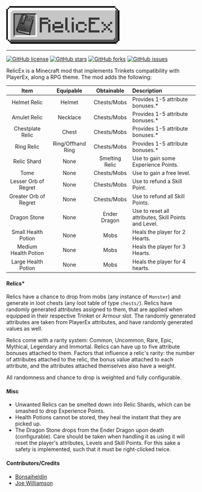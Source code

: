 <img src="util/logo.png" alt="RelicEx" height="100" />
<hr />

[![GitHub license](https://img.shields.io/github/license/CleverNucleus/RelicEx?style=flat-square)](https://github.com/CleverNucleus/RelicEx/blob/master/LICENSE)
[![GitHub stars](https://img.shields.io/github/stars/CleverNucleus/RelicEx?style=flat-square)](https://github.com/CleverNucleus/RelicEx/stargazers)
[![GitHub forks](https://img.shields.io/github/forks/CleverNucleus/RelicEx?style=flat-square)](https://github.com/CleverNucleus/RelicEx/network)
[![GitHub issues](https://img.shields.io/github/issues/CleverNucleus/RelicEx?style=flat-square)](https://github.com/CleverNucleus/RelicEx/issues)

RelicEx is a Minecraft mod that implements Trinkets compatibility with PlayerEx, along a RPG theme. The mod adds the following:

| Item | Equipable | Obtainable | Description |
|:----:|:----:|:---------:|:------------|
| Helmet Relic | Helmet | Chests/Mobs | Provides 1-5 attribute bonuses.* |
| Amulet Relic | Necklace | Chests/Mobs | Provides 1-5 attribute bonuses.* |
| Chestplate Relic | Chest | Chests/Mobs | Provides 1-5 attribute bonuses.* |
| Ring Relic | Ring/Offhand Ring | Chests/Mobs | Provides 1-5 attribute bonuses.* |
| Relic Shard | None | Smelting Relic | Use to gain some Experience Points. |
| Tome | None | Chests/Mobs | Use to gain a free level. |
| Lesser Orb of Regret | None | Chests/Mobs | Use to refund a Skill Point. |
| Greater Orb of Regret | None | Chests/Mobs | Use to refund all Skill Points. |
| Dragon Stone | None | Ender Dragon | Use to reset all attributes, Skill Points and Level. |
| Small Health Potion | None | Mobs | Heals the player for 2 Hearts. |
| Medium Health Potion | None | Mobs | Heals the player for 3 Hearts. |
| Large Health Potion | None | Mobs | Heals the player for 4 hearts. |

#### Relics*

Relics have a chance to drop from mobs (any instance of `Monster`) and generate in loot chests (any loot table of type `chests/`). Relics have randomly generated attributes assigned to them, that are applied when equipped in their respective Trinket or Armour slot. The randomly generated attributes are taken from PlayerEx attributes, and have randomly generated values as well.

Relics come with a rarity system: Common, Uncommon, Rare, Epic, Mythical, Legendary and Immortal. Relics can have up to five attribute bonuses attached to them. Factors that influence a relic's rarity: the number of attributes attached to the relic, the bonus value attached to each attribute, and the attributes attached themselves also have a weight. 


All randomness and chance to drop is weighted and fully configurable.

#### Misc

- Unwanted Relics can be smelted down into Relic Shards, which can be smashed to drop Experience Points.
- Health Potions cannot be stored, they heal the instant that they are picked up.
- The Dragon Stone drops from the Ender Dragon upon death (configurable). Care should be taken when handling it as using it will reset the player's attributes, Levels and Skill Points. For this sake a safety is implemented, such that it must be right-clicked twice.

#### Contributors/Credits

- [Bonsaiheldin](https://opengameart.org/content/shiny-rpg-potions-16x16)
- [Joe Williamson](https://twitter.com/joecreates)